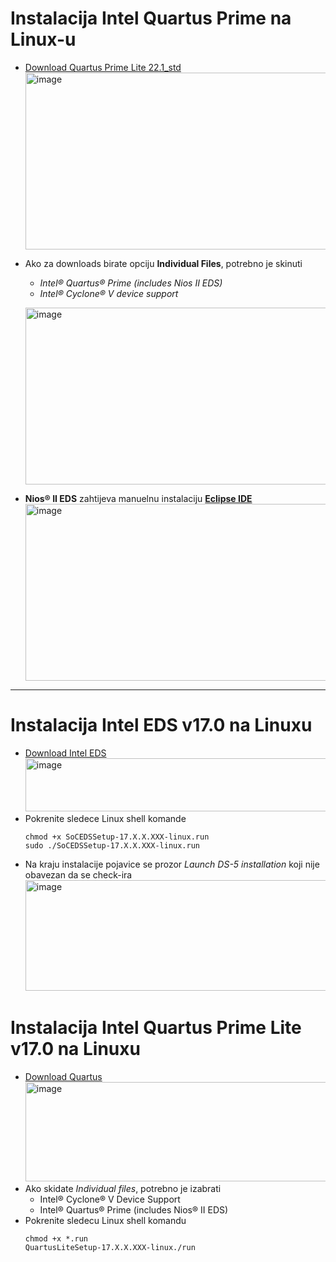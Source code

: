 # Instalacija Intel Quartus Prime na Linux-u
- [Download Quartus Prime Lite 22.1_std](https://www.intel.com/content/www/us/en/software-kit/757261/intel-quartus-prime-lite-edition-design-software-version-22-1-for-linux.html)
  <img width="755" height="283" alt="image" src="https://github.com/user-attachments/assets/e29c339d-855c-4c0b-bd99-3e229504fb43" /></br>
- Ako za downloads birate opciju **Individual Files**, potrebno je skinuti
  - *Intel® Quartus® Prime (includes Nios II EDS)*
  -  *Intel® Cyclone® V device support*

  <img width="755" height="283" alt="image" src="https://github.com/user-attachments/assets/da9e66a6-9fbd-404e-8ea3-1e81d6f75b36" /></br>

- **Nios® II EDS** zahtijeva manuelnu instalaciju  [**Eclipse IDE**](https://www.eclipse.org/downloads/packages/)
  <img width="755" height="283" alt="image" src="https://github.com/user-attachments/assets/9e0ac074-251c-4111-9f6a-79b590451846" />







--------------------------------------------------------------------------------------------



# Instalacija Intel EDS v17.0 na Linuxu

- [Download Intel EDS](https://www.intel.com/content/www/us/en/collections/products/fpga/software/downloads.html?edition=standard&platform=linux&download_manager=direct)
  <img width="1478" height="85" alt="image" src="https://github.com/user-attachments/assets/d7c25604-de62-4c08-901f-f5e7d3ad3457" />
- Pokrenite sledece Linux shell komande
  ```
  chmod +x SoCEDSSetup-17.X.X.XXX-linux.run
  sudo ./SoCEDSSetup-17.X.X.XXX-linux.run
  ```
- Na kraju instalacije pojavice se prozor *Launch DS-5 installation* koji nije obavezan da se check-ira
  <img width="674" height="177" alt="image" src="https://github.com/user-attachments/assets/b7439fa8-c277-4ee6-ab4a-52a9f42cb941" />

# Instalacija Intel Quartus Prime Lite v17.0 na Linuxu
- [Download Quartus](https://www.intel.com/content/www/us/en/software-kit/669553/intel-quartus-prime-lite-edition-design-software-version-17-0-for-linux.html)
  <img width="1613" height="159" alt="image" src="https://github.com/user-attachments/assets/58cbda14-ec26-48c7-b39b-f0cdbe88412c" />
- Ako skidate *Individual files*, potrebno je izabrati
  - Intel® Cyclone® V Device Support
  - Intel® Quartus® Prime (includes Nios® II EDS)
- Pokrenite sledecu Linux shell komandu
  ```
  chmod +x *.run
  QuartusLiteSetup-17.X.X.XXX-linux./run
  ```
